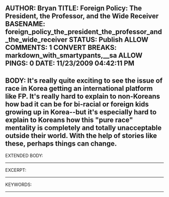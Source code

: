 AUTHOR: Bryan
TITLE: Foreign Policy: The President, the Professor, and the Wide Receiver
BASENAME: foreign_policy_the_president_the_professor_and_the_wide_receiver
STATUS: Publish
ALLOW COMMENTS: 1
CONVERT BREAKS: markdown_with_smartypants,__sa
ALLOW PINGS: 0
DATE: 11/23/2009 04:42:11 PM
-----
BODY:
It's really quite exciting to see the issue of race in Korea getting an international platform like FP. It's really hard to explain to non-Koreans how bad it can be for bi-racial or foreign kids growing up in Korea--but it's especially hard to explain to Koreans how this "pure race" mentality is completely and totally unacceptable outside their world. With the help of stories like these, perhaps things can change.
-----
EXTENDED BODY:

-----
EXCERPT:

-----
KEYWORDS:

-----


